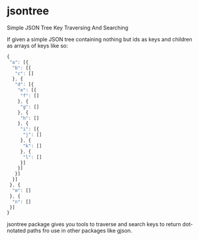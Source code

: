 # jsontree
Simple JSON Tree Key Traversing And Searching

If given a simple JSON tree containing nothing but ids as keys and children as arrays of keys like so:

```javascript
{
 "a": [{
  "b": [{
   "c": []
  }, {
   "d": [{
    "e": [{
     "f": []
    }, {
     "g": []
    }, {
     "h": []
    }, {
     "i": [{
      "j": []
     }, {
      "k": []
     }, {
      "l": []
     }]
    }]
   }]
  }]
 }, {
  "m": []
 }, {
  "n": []
 }]
}
```

jsontree package gives you tools to traverse and search keys to return dot-notated paths fro use in other packages like gjson.
